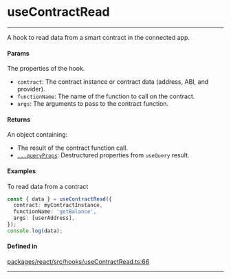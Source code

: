 # useContractRead
---

A hook to read data from a smart contract in the connected app.

#### Params

The properties of the hook.
- `contract`: The contract instance or contract data (address, ABI, and provider).
- `functionName`: The name of the function to call on the contract.
- `args`: The arguments to pass to the contract function.

#### Returns

An object containing:
- The result of the contract function call.
- [`...queryProps`](https://tanstack.com/query/latest/docs/framework/react/reference/useQuery): Destructured properties from `useQuery` result.

#### Examples

To read data from a contract
```ts
const { data } = useContractRead({
  contract: myContractInstance,
  functionName: 'getBalance',
  args: [userAddress],
});
console.log(data);
```

#### Defined in

[packages/react/src/hooks/useContractRead.ts:66](https://github.com/LeoCourbassier/fuel-connectors/blob/f33236b78c83c4d8956637865372a08961d56b69/packages/react/src/hooks/useContractRead.ts#L66)

___
